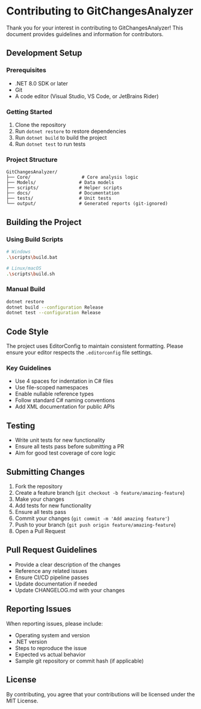 # Contributing to GitChangesAnalyzer

Thank you for your interest in contributing to GitChangesAnalyzer! This document provides guidelines and information for contributors.

## Development Setup

### Prerequisites
- .NET 8.0 SDK or later
- Git
- A code editor (Visual Studio, VS Code, or JetBrains Rider)

### Getting Started
1. Clone the repository
2. Run `dotnet restore` to restore dependencies
3. Run `dotnet build` to build the project
4. Run `dotnet test` to run tests

### Project Structure
```
GitChangesAnalyzer/
├── Core/                   # Core analysis logic
├── Models/                # Data models
├── scripts/               # Helper scripts
├── docs/                  # Documentation
├── tests/                 # Unit tests
└── output/                # Generated reports (git-ignored)
```

## Building the Project

### Using Build Scripts
```bash
# Windows
.\scripts\build.bat

# Linux/macOS
.\scripts\build.sh
```

### Manual Build
```bash
dotnet restore
dotnet build --configuration Release
dotnet test --configuration Release
```

## Code Style

The project uses EditorConfig to maintain consistent formatting. Please ensure your editor respects the `.editorconfig` file settings.

### Key Guidelines
- Use 4 spaces for indentation in C# files
- Use file-scoped namespaces
- Enable nullable reference types
- Follow standard C# naming conventions
- Add XML documentation for public APIs

## Testing

- Write unit tests for new functionality
- Ensure all tests pass before submitting a PR
- Aim for good test coverage of core logic

## Submitting Changes

1. Fork the repository
2. Create a feature branch (`git checkout -b feature/amazing-feature`)
3. Make your changes
4. Add tests for new functionality
5. Ensure all tests pass
6. Commit your changes (`git commit -m 'Add amazing feature'`)
7. Push to your branch (`git push origin feature/amazing-feature`)
8. Open a Pull Request

## Pull Request Guidelines

- Provide a clear description of the changes
- Reference any related issues
- Ensure CI/CD pipeline passes
- Update documentation if needed
- Update CHANGELOG.md with your changes

## Reporting Issues

When reporting issues, please include:
- Operating system and version
- .NET version
- Steps to reproduce the issue
- Expected vs actual behavior
- Sample git repository or commit hash (if applicable)

## License

By contributing, you agree that your contributions will be licensed under the MIT License.
